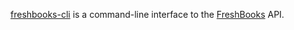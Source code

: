 [freshbooks-cli](https://github.com/logankoester/freshbooks-cli) is a
command-line interface to the [FreshBooks](http://freshbooks.com/) API.
